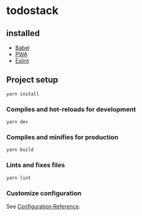 # todostack

## installed
- [Babel](https://github.com/vuejs/vue-cli/tree/dev/packages/%40vue/cli-plugin-babel)
- [PWA](https://github.com/vuejs/vue-cli/tree/dev/packages/%40vue/cli-plugin-pwa)
- [Eslint](https://github.com/vuejs/vue-cli/tree/dev/packages/%40vue/cli-plugin-eslint)
## Project setup
```
yarn install
```

### Compiles and hot-reloads for development
```
yarn dev
```

### Compiles and minifies for production
```
yarn build
```

### Lints and fixes files
```
yarn lint
```

### Customize configuration
See [Configuration Reference](https://cli.vuejs.org/config/).
